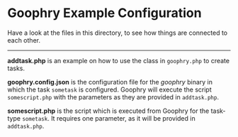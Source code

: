 Goophry Example Configuration
=============================

Have a look at the files in this directory, to see how things are connected to each other.

___

**addtask.php** is an example on how to use the class in `goophry.php` to create tasks.

**goophry.config.json** is the configuration file for the *goophry* binary in which the task `sometask` is configured.
Goophry will execute the script `somescript.php` with the parameters as they are provided in `addtask.php`.

**somescript.php** is the script which is executed from Goophry for the task-type `sometask`.
It requires one parameter, as it will be provided in `addtask.php`.

